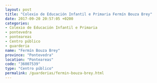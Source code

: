 ```yaml
---
layout: post
title: "Colexio de Educación Infantil e Primaria Fermín Bouza Brey"
date: 2017-09-20 20:57:05 +0200
categories:
- Colexio de Educación Infantil e Primaria
- pontevedra
- ponteareas
- Centro público
- guarderia
name: "Fermín Bouza Brey"
province: "Pontevedra"
location: "Ponteareas"
code: "36007539"
type: "Centro público"
permalink: /guarderias/fermin-bouza-brey.html
---
```

